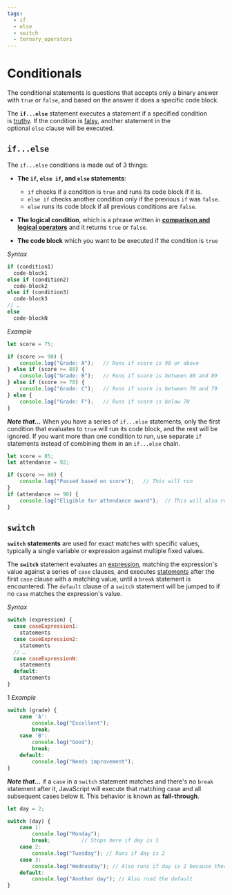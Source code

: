 ```yaml
---
tags:
  - if
  - else
  - switch
  - ternary_operators
---
```


# Conditionals

The conditional statements is questions that accepts only a binary answer with `true` or `false`, and based on the answer it does a specific code block.

The **`if...else`** statement executes a statement if a specified condition is [truthy](https://developer.mozilla.org/en-US/docs/Glossary/Truthy). If the condition is [falsy](https://developer.mozilla.org/en-US/docs/Glossary/Falsy), another statement in the optional `else` clause will be executed.

## `if...else`

The `if...else` conditions is made out of 3 things:

- **The `if`, `else if`, and `else` statements**:

	- `if` checks if a condition is `true` and runs its code block if it is.
	- `else if` checks another condition only if the previous `if` was `false`.
	- `else` runs its code block if all previous conditions are `false`.

- **The logical condition**, which is a phrase written in [**comparison and logical operators**](Comparison_And_Logical_Operators.md)  and it returns `true` or `false`.

- **The code block** which you want to be executed if the condition is `true`

*Syntax*
```js
if (condition1)
  code-block1
else if (condition2)
  code-block2
else if (condition3)
  code-block3
// …
else
  code-blockN
```

*Example*
```js
let score = 75;

if (score >= 90) {
    console.log("Grade: A");   // Runs if score is 90 or above
} else if (score >= 80) {
    console.log("Grade: B");   // Runs if score is between 80 and 89
} else if (score >= 70) {
    console.log("Grade: C");   // Runs if score is between 70 and 79
} else {
    console.log("Grade: F");   // Runs if score is below 70
}
```

***Note that...***
	When you have a series of `if...else` statements, only the first condition that evaluates to `true` will run its code block, and the rest will be ignored. If you want more than one condition to run, use separate `if` statements instead of combining them in an `if...else` chain.

```js
let score = 85;
let attendance = 92;

if (score >= 80) {
    console.log("Passed based on score");   // This will run
}
if (attendance >= 90) {
    console.log("Eligible for attendance award");  // This will also run
}
```

## `switch`

**`switch` statements** are used for exact matches with specific values, typically a single variable or expression against multiple fixed values.

The **`switch`** statement evaluates an [expression](https://developer.mozilla.org/en-US/docs/Web/JavaScript/Guide/Expressions_and_operators), matching the expression's value against a series of `case` clauses, and executes [statements](https://developer.mozilla.org/en-US/docs/Web/JavaScript/Reference/Statements) after the first `case` clause with a matching value, until a `break` statement is encountered. The `default` clause of a `switch` statement will be jumped to if no `case` matches the expression's value.

*Syntax*
```js
switch (expression) {
  case caseExpression1:
    statements
  case caseExpression2:
    statements
  // …
  case caseExpressionN:
    statements
  default:
    statements
}
```
1
*Example*
```js
switch (grade) {
    case 'A':
        console.log("Excellent");
        break;
    case 'B':
        console.log("Good");
        break;
    default:
        console.log("Needs improvement");
}
```

***Note that...***
	if a `case` in a `switch` statement matches and there's no `break` statement after it, JavaScript will execute that matching case and all subsequent cases below it. This behavior is known as **fall-through**.
```js
let day = 2;

switch (day) {
    case 1:
        console.log("Monday");
        break;          // Stops here if day is 1
    case 2:
        console.log("Tuesday"); // Runs if day is 2
    case 3:
        console.log("Wednesday"); // Also runs if day is 2 because there's no break
    default:
        console.log("Another day"); // Also rund the default
}
```

